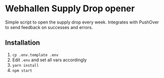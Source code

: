 # Webhallen Supply Drop opener
Simple script to open the supply drop every week. Integrates with PushOver to send feedback on successes and errors.

## Installation
1. `cp .env.template .env`
2. Edit `.env` and set all vars accordingly
3. `yarn install`
4. `npm start`